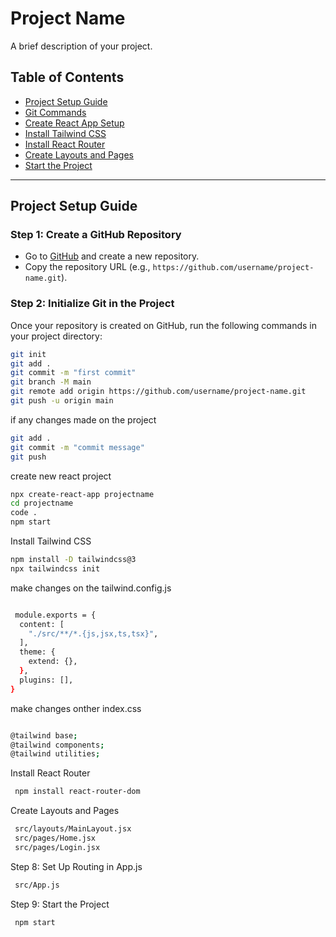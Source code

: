 # Project Name

A brief description of your project.

## **Table of Contents**

- [Project Setup Guide](#project-setup-guide)
- [Git Commands](#git-commands)
- [Create React App Setup](#create-react-app-setup)
- [Install Tailwind CSS](#install-tailwind-css)
- [Install React Router](#install-react-router)
- [Create Layouts and Pages](#create-layouts-and-pages)
- [Start the Project](#start-the-project)

---

## **Project Setup Guide**

### **Step 1: Create a GitHub Repository**

- Go to [GitHub](https://github.com/) and create a new repository.
- Copy the repository URL (e.g., `https://github.com/username/project-name.git`).

### **Step 2: Initialize Git in the Project**

Once your repository is created on GitHub, run the following commands in your project directory:

```bash
git init
git add .
git commit -m "first commit"
git branch -M main
git remote add origin https://github.com/username/project-name.git
git push -u origin main
```
if any changes made on the project 
```bash 
git add .
git commit -m "commit message"
git push
```
create new react project
```bash 
npx create-react-app projectname
cd projectname
code .
npm start


```
Install Tailwind CSS

```bash 
npm install -D tailwindcss@3
npx tailwindcss init
```
make changes on the tailwind.config.js

```bash 

 module.exports = {
  content: [
    "./src/**/*.{js,jsx,ts,tsx}",
  ],
  theme: {
    extend: {},
  },
  plugins: [],
}
```
make changes onther index.css
```bash 

@tailwind base;
@tailwind components;
@tailwind utilities;


```
Install React Router

```bash 
 npm install react-router-dom

```
Create Layouts and Pages

```bash 
 src/layouts/MainLayout.jsx
 src/pages/Home.jsx
 src/pages/Login.jsx

 ```
 Step 8: Set Up Routing in App.js
```bash 
 src/App.js
```
Step 9: Start the Project

```bash 
 npm start

```